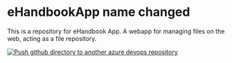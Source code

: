# eHandbookApp name changed
This is a repository for eHandbook App. A webapp for managing files on the web, acting as a file repository.

[![Push github directory to another azure devops repository](https://github.com/dariemcarlosdev/eHandbookApp/actions/workflows/deploy.yml/badge.svg)](https://github.com/dariemcarlosdev/eHandbookApp/actions/workflows/deploy.yml)
